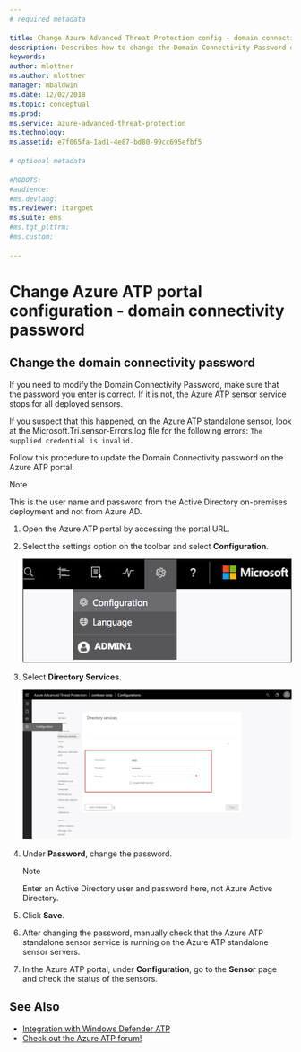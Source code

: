 ```yaml
---
# required metadata

title: Change Azure Advanced Threat Protection config - domain connectivity password | Microsoft Docs
description: Describes how to change the Domain Connectivity Password on the Azure ATP standalone sensor.
keywords:
author: mlottner
ms.author: mlottner
manager: mbaldwin
ms.date: 12/02/2018
ms.topic: conceptual
ms.prod:
ms.service: azure-advanced-threat-protection
ms.technology:
ms.assetid: e7f065fa-1ad1-4e87-bd80-99cc695efbf5

# optional metadata

#ROBOTS:
#audience:
#ms.devlang:
ms.reviewer: itargoet
ms.suite: ems
#ms.tgt_pltfrm:
#ms.custom:

---
```




# Change Azure ATP portal configuration - domain connectivity password



## Change the domain connectivity password
If you need to modify the Domain Connectivity Password, make sure that the password you enter is correct. If it is not, the Azure ATP sensor service stops for all deployed sensors.

If you suspect that this happened, on the Azure ATP standalone sensor, look at the Microsoft.Tri.sensor-Errors.log file for the following errors:
`The supplied credential is invalid.`

Follow this procedure to update the Domain Connectivity password on the Azure ATP portal:

> [!NOTE]
> This is the user name and password from the Active Directory on-premises deployment and not from Azure AD.

1. Open the Azure ATP portal by accessing the portal URL.

2. Select the settings option on the toolbar and select **Configuration**.

   ![Azure ATP configuration settings icon](media/atp-config-menu.png)

3. Select **Directory Services**.

   ![Azure ATP standalone sensor change password image](media/directory-services.png)

4. Under **Password**, change the password.

   > [!NOTE]
   > Enter an Active Directory user and password here, not Azure Active Directory.

5. Click **Save**.

6. After changing the password, manually check that the Azure ATP standalone sensor service is running on the Azure ATP standalone sensor servers.

7. In the Azure ATP portal, under **Configuration**, go to the **Sensor** page and check the status of the sensors.

## See Also

- [Integration with Windows Defender ATP](integrate-wd-atp.md)
- [Check out the Azure ATP forum!](https://aka.ms/azureatpcommunity)